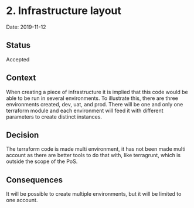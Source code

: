 # 2. Infrastructure layout

Date: 2019-11-12

## Status

Accepted

## Context

When creating a piece of infrastructure it is implied that this code would be able to be run in several environments. To illustrate this, there are three environments created, dev, uat, and prod. There will be one and only one 
terraform module and each environment will feed it with different parameters to create distinct instances. 

## Decision

The terraform code is made multi environment, it has not been made multi account as there are better tools to do that with, like terragrunt, which is outside the scope of the PoS. 

## Consequences

It will be possible to create multiple environments, but it will be limited to one account. 
